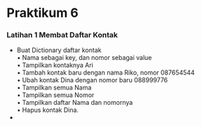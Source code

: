 # Praktikum 6

### Latihan 1 Membat Daftar Kontak

- Buat Dictionary daftar kontak <br/>
  • Nama sebagai key, dan nomor sebagai value<br/>
  • Tampilkan kontaknya Ari<br/>
  • Tambah kontak baru dengan nama Riko, nomor 087654544<br/>
  • Ubah kontak Dina dengan nomor baru 088999776<br/>
  • Tampilkan semua Nama<br/>
  • Tampilkan semua Nomor<br/>
  • Tampilkan daftar Nama dan nomornya<br/>
  • Hapus kontak Dina.<br/>
-
